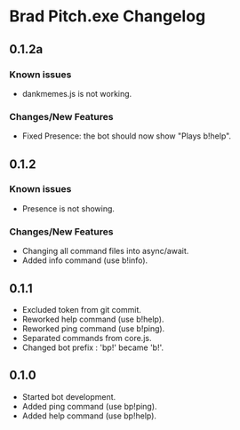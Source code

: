 # Brad Pitch.exe Changelog

## 0.1.2a
### Known issues
* dankmemes.js is not working.

### Changes/New Features
* Fixed Presence: the bot should now show "Plays b!help".

## 0.1.2
### Known issues
* Presence is not showing.

### Changes/New Features
* Changing all command files into async/await.
* Added info command (use b!info).

## 0.1.1
* Excluded token from git commit.
* Reworked help command (use b!help).
* Reworked ping command (use b!ping).
* Separated commands from core.js.
* Changed bot prefix : 'bp!' became 'b!'.

## 0.1.0
* Started bot development.
* Added ping command (use bp!ping).
* Added help command (use bp!help).

